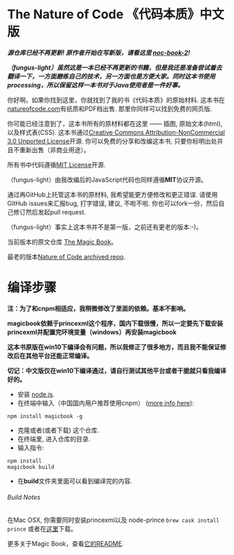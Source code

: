 
# The Nature of Code 《代码本质》中文版

_**源仓库已经不再更新! 原作者开始在写新版，请看这里 [noc-book-2](https://github.com/nature-of-code/noc-book-2)!**_

_**（fungus-light）虽然这是一本已经不再更新的书籍，但是我还是准备尝试着去翻译一下，一方面磨练自己的技术，另一方面也是方便大家。同时这本书使用processing，所以保留这样一本书对于Java使用者是一件好事。**_

你好啊。如果你找到这里，你就找到了我的书《代码本质》的原始材料. 这本书在[natureofcode.com](http://www.natureofcode.com)有纸质和PDF档出售. 那里你同样可以找到免费的网页版.  

你可能已经注意到了，这本书所有的原材料都在这里 —— 插图, 原始文本(html), 以及样式表(CSS).  这本书通过[Creative Commons Attribution-NonCommercial 3.0 Unported License](http://creativecommons.org/licenses/by-nc/3.0/)开源. 你可以免费的分享和改编这本书, 只要你标明出处并且不重新出售（非商业用途）。

所有书中代码遵循[MIT License](http://opensource.org/licenses/MIT)开源.

（fungus-light）由我改编后的JavaScript代码也同样遵循**MIT**协议开源。

通过再GitHub上托管这本书的原材料, 我希望能更方便修改和更正错误.  请使用GitHub issues来汇报bug, 打字错误, 建议, 不啦不啦.  你也可以fork一份，然后自己修订然后发起pull request.

（fungus-light）事实上这本书并不是第一版，之前还有更老的版本:-)。  

当前版本的原文仓库 [The Magic Book](https://github.com/magicbookproject/magicbook)。

最老的版本[Nature of Code archived repo](https://github.com/shiffman/The-Nature-of-Code-archive).

# 编译步骤
**注：为了和cnpm相适应，我稍微修改了里面的依赖。基本不影响。**

**magicbook依赖于princexml这个程序，国内下载很慢，所以一定要先下载安装princexml并配置完环境变量（windows）再安装magicbook**

**这本书原版在win10下编译会有问题，所以我修正了很多地方，而且我不能保证修改后在其他平台还能正常编译。**

**切记：中文版仅在win10下编译通过，请自行测试其他平台或者干脆就只看我编译好的。**

* 安装 [node.js](https://nodejs.org/en/).
* 在终端中输入（中国国内用户推荐使用cnpm） ([more info here](https://github.com/magicbookproject/magicbook/)):
```
npm install magicbook -g
```
* 克隆或者(或者下载) 这个仓库.
* 在终端里, 进入仓库的目录.
* 输入指令:
```
npm install
magicbook build
```
* 在**build**文件夹里面可以看到编译完的内容.

###### Build Notes
在Mac OSX, 你需要同时安装princexml以及 node-prince `brew cask install prince` 或者在[这里](http://www.princexml.com/download/)下载。

更多关于Magic Book，查看[它的README](https://github.com/magicbookproject/magicbook/blob/master/README.md).
